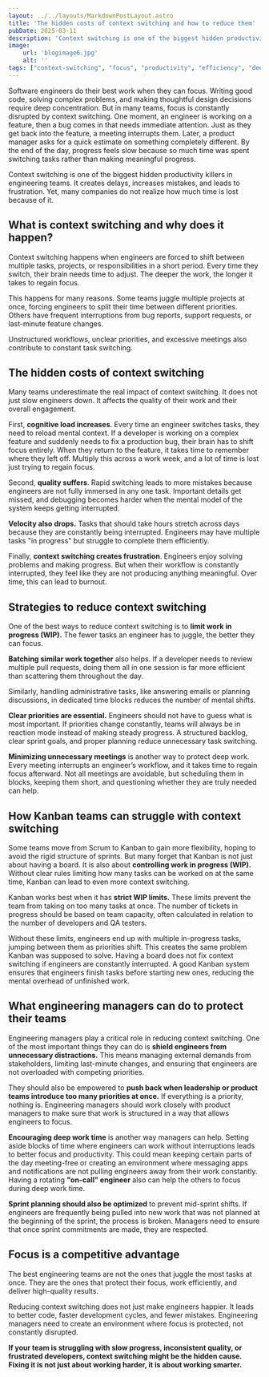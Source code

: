 ```yaml
---
layout: ../../layouts/MarkdownPostLayout.astro
title: 'The hidden costs of context switching and how to reduce them'
pubDate: 2025-03-11
description: 'Context switching is one of the biggest hidden productivity killers in engineering teams. It slows progress, increases mistakes, and leads to frustration. Reducing it helps engineers focus and produce better work.'
image:
    url: 'blogimage6.jpg'
    alt: ''
tags: ["context-switching", "focus", "productivity", "efficiency", "deep-work", "process", "interruptions", "workflow", "cognitive-load", "agility", "task-management", "time-management", "automation", "prioritization", "burnout"]
---
```


Software engineers do their best work when they can focus. Writing good code, solving complex problems, and making thoughtful design decisions require deep concentration. But in many teams, focus is constantly disrupted by context switching. One moment, an engineer is working on a feature, then a bug comes in that needs immediate attention. Just as they get back into the feature, a meeting interrupts them. Later, a product manager asks for a quick estimate on something completely different. By the end of the day, progress feels slow because so much time was spent switching tasks rather than making meaningful progress.

Context switching is one of the biggest hidden productivity killers in engineering teams. It creates delays, increases mistakes, and leads to frustration. Yet, many companies do not realize how much time is lost because of it.

## What is context switching and why does it happen?

Context switching happens when engineers are forced to shift between multiple tasks, projects, or responsibilities in a short period. Every time they switch, their brain needs time to adjust. The deeper the work, the longer it takes to regain focus. 

This happens for many reasons. Some teams juggle multiple projects at once, forcing engineers to split their time between different priorities. Others have frequent interruptions from bug reports, support requests, or last-minute feature changes. 

Unstructured workflows, unclear priorities, and excessive meetings also contribute to constant task switching.

## The hidden costs of context switching

Many teams underestimate the real impact of context switching. It does not just slow engineers down. It affects the quality of their work and their overall engagement.

First, **cognitive load increases**. Every time an engineer switches tasks, they need to reload mental context. If a developer is working on a complex feature and suddenly needs to fix a production bug, their brain has to shift focus entirely. When they return to the feature, it takes time to remember where they left off. Multiply this across a work week, and a lot of time is lost just trying to regain focus.

Second, **quality suffers**. Rapid switching leads to more mistakes because engineers are not fully immersed in any one task. Important details get missed, and debugging becomes harder when the mental model of the system keeps getting interrupted.

**Velocity also drops.** Tasks that should take hours stretch across days because they are constantly being interrupted. Engineers may have multiple tasks "in progress" but struggle to complete them efficiently.

Finally, **context switching creates frustration**. Engineers enjoy solving problems and making progress. But when their workflow is constantly interrupted, they feel like they are not producing anything meaningful. Over time, this can lead to burnout.

## Strategies to reduce context switching

One of the best ways to reduce context switching is to **limit work in progress (WIP).** The fewer tasks an engineer has to juggle, the better they can focus.

**Batching similar work together** also helps. If a developer needs to review multiple pull requests, doing them all in one session is far more efficient than scattering them throughout the day. 

Similarly, handling administrative tasks, like answering emails or planning discussions, in dedicated time blocks reduces the number of mental shifts.

**Clear priorities are essential.** Engineers should not have to guess what is most important. If priorities change constantly, teams will always be in reaction mode instead of making steady progress. A structured backlog, clear sprint goals, and proper planning reduce unnecessary task switching.

**Minimizing unnecessary meetings** is another way to protect deep work. Every meeting interrupts an engineer’s workflow, and it takes time to regain focus afterward. Not all meetings are avoidable, but scheduling them in blocks, keeping them short, and questioning whether they are truly needed can help.

## How Kanban teams can struggle with context switching

Some teams move from Scrum to Kanban to gain more flexibility, hoping to avoid the rigid structure of sprints. But many forget that Kanban is not just about having a board. It is also about **controlling work in progress (WIP).** Without clear rules limiting how many tasks can be worked on at the same time, Kanban can lead to even more context switching.

Kanban works best when it has **strict WIP limits.** These limits prevent the team from taking on too many tasks at once. The number of tickets in progress should be based on team capacity, often calculated in relation to the number of developers and QA testers.

Without these limits, engineers end up with multiple in-progress tasks, jumping between them as priorities shift. This creates the same problem Kanban was supposed to solve. Having a board does not fix context switching if engineers are constantly interrupted. A good Kanban system ensures that engineers finish tasks before starting new ones, reducing the mental overhead of unfinished work.

## What engineering managers can do to protect their teams

Engineering managers play a critical role in reducing context switching. One of the most important things they can do is **shield engineers from unnecessary distractions.** This means managing external demands from stakeholders, limiting last-minute changes, and ensuring that engineers are not overloaded with competing priorities.

They should also be empowered to **push back when leadership or product teams introduce too many priorities at once.** If everything is a priority, nothing is. Engineering managers should work closely with product managers to make sure that work is structured in a way that allows engineers to focus.

**Encouraging deep work time** is another way managers can help. Setting aside blocks of time where engineers can work without interruptions leads to better focus and productivity. This could mean keeping certain parts of the day meeting-free or creating an environment where messaging apps and notifications are not pulling engineers away from their work constantly. Having a rotating **"on-call" engineer** also can help the others to focus during deep work time. 

**Sprint planning should also be optimized** to prevent mid-sprint shifts. If engineers are frequently being pulled into new work that was not planned at the beginning of the sprint, the process is broken. Managers need to ensure that once sprint commitments are made, they are respected.

## Focus is a competitive advantage

The best engineering teams are not the ones that juggle the most tasks at once. They are the ones that protect their focus, work efficiently, and deliver high-quality results.

Reducing context switching does not just make engineers happier. It leads to better code, faster development cycles, and fewer mistakes. Engineering managers need to create an environment where focus is protected, not constantly disrupted.

**If your team is struggling with slow progress, inconsistent quality, or frustrated developers, context switching might be the hidden cause. Fixing it is not just about working harder, it is about working smarter.**

